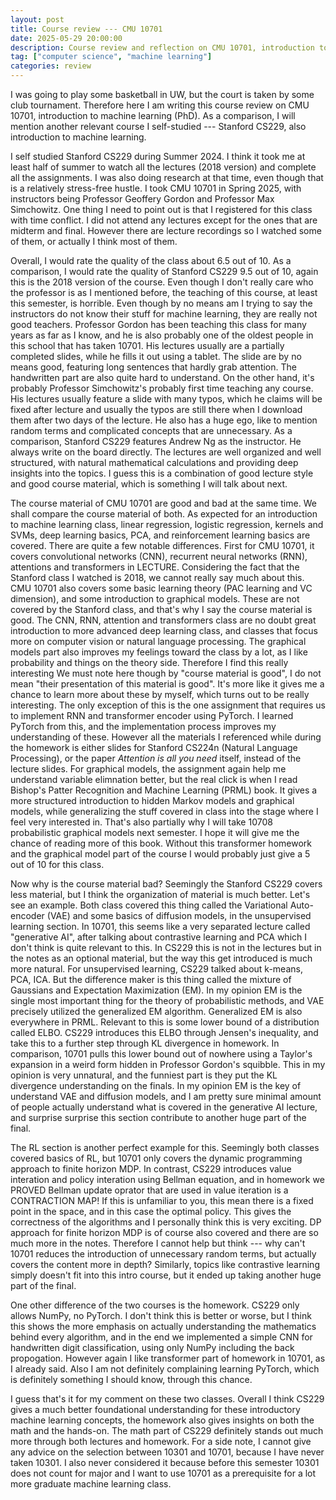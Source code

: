```yaml
---
layout: post
title: Course review --- CMU 10701
date: 2025-05-29 20:00:00
description: Course review and reflection on CMU 10701, introduction to machine learning (PhD)
tag: ["computer science", "machine learning"]
categories: review
---
```


I was going to play some basketball in UW, but the court is taken by some club 
tournament. Therefore here I am writing this course review on CMU 10701, 
introduction to machine learning (PhD). As a comparison, I will mention another 
relevant course I self-studied --- Stanford CS229, also introduction to machine 
learning.

I self studied Stanford CS229 during Summer 2024. I think it took me at least 
half of summer to watch all the lectures (2018 version)
and complete all the assignments. I 
was also doing research at that time, even though that is a relatively 
stress-free hustle. I took CMU 10701 in Spring 2025, with instructors 
being Professor Geoffery Gordon and Professor 
Max Simchowitz. One thing I need to point out 
is that I registered for this class with time conflict. I did not attend 
any lectures except for the ones that are midterm and final. However there 
are lecture recordings so I watched some of them, or actually I think most 
of them.

Overall, I would rate the quality of the class about 6.5
out of 10. As a comparison, 
I would rate the quality of Stanford CS229 9.5 out of 10, again this is the 
2018 version of the course. Even though I don't really care 
who the professor is as I mentioned before, the teaching of this 
course, at least this semester, is horrible. Even though by no means am I 
trying to say the instructors do not know their stuff for machine learning, 
they are really not good teachers. Professor Gordon has been teaching 
this class for many years as far as I know, and he is 
also probably one of the oldest people in this school that has taken 10701. 
His lectures usually are a partially completed slides, while he fills it out 
using a tablet. The slide are by no means good, featuring long sentences 
that hardly grab attention. The handwritten part are also quite hard to 
understand. On the other hand, it's probably 
Professor Simchowitz's probably first time teaching any course. His lectures 
usually feature a slide with many typos, which he claims will be fixed 
after lecture and usually the typos are still there when I download them 
after two days of the lecture. He also has a huge ego, like to mention 
random terms and complicated concepts that are unnecessary. As a comparison, 
Stanford CS229 features Andrew Ng as the instructor. He always write on the 
board directly. The lectures are well organized and well structured, with 
natural mathematical calculations and providing deep insights into the topics.
I guess this is a combination of good lecture style and good course material, 
which is something I will talk about next.

The course material of CMU 10701 are good and bad at the same time. 
We shall compare the course material of both.
As expected
for an introduction to machine learning class, linear regression, logistic 
regression, kernels and SVMs, deep learning basics, PCA, and reinforcement 
learning basics are covered. There are quite a few notable differences. 
First for CMU 10701, it covers convolutional networks (CNN), recurrent 
neural networks (RNN), attentions 
and transformers in LECTURE. Considering the fact that the Stanford class 
I watched is 2018, we cannot really say much about this. CMU 10701 also covers 
some basic learning theory (PAC learning and VC dimension), 
and some introduction to graphical models. 
These are not covered by the Stanford 
class, and that's why I say the course material is good. The CNN, RNN, 
attention and transformers class are no doubt great introduction 
to more advanced deep learning class, and classes that focus more on computer 
vision or natural language processing. The graphical models part also 
improves my feelings toward the class by a lot, as I like probability and 
things on the theory side. Therefore I find this really interesting
We must note here though by "course material is good", I do not mean 
"their presentation of this material is good". It's more like it gives me 
a chance to learn more about these by myself, which turns out to be really 
interesting. The only exception of this is the one assignment that requires us 
to implement RNN and transformer encoder using PyTorch. I learned PyTorch 
from this, and the implementation process improves my understanding of these. 
However all the materials I referenced while during the homework is either 
slides for Stanford CS224n (Natural Language Processing), or the paper 
*Attention is all you need* itself, instead of the lecture slides. 
For graphical models, the assignment again help me understand variable 
elimnation better, but the real click is when I read Bishop's Patter Recognition
and Machine Learning (PRML) book. 
It gives a more structured introduction to hidden 
Markov models and graphical models, while generalizing the stuff covered 
in class into the stage where I feel very interested in. That's also 
partially why I will take 
10708 probabilistic graphical models next semester. I hope it will give me 
the chance of reading more of this book.
Without this transformer homework and the graphical model part of the course
I would probably just give a 5 out of 10 for this class.

Now why is the course material bad?
Seemingly the Stanford CS229 covers less material, but I think the 
organization of material is much better. Let's see an example. Both class 
covered this thing called the Variational Auto-encoder (VAE) and 
some basics of diffusion models, in the 
unsupervised learning section. In 10701, this seems like a very separated
lecture called "generative AI", after talking about contrastive learning 
and PCA which I don't think is quite relevant to this. In CS229 this is 
not in the lectures but in the notes as an optional material, but the way 
this get introduced is much more natural. For unsupervised learning, CS229 
talked about k-means, PCA, ICA. But the difference maker is this thing 
called the mixture of Gaussians and Expectation Maximization (EM). In my 
opinion EM is the single most important thing for the theory of 
probabilistic methods, and 
VAE precisely utilized the generalized EM algorithm. Generalized EM is also 
everywhere in PRML. Relevant to this is some lower bound of a distribution 
called ELBO. CS229 introduces this ELBO through Jensen's inequality, and take
this to a further step through KL divergence in homework. In comparison, 
10701 pulls this lower bound out of nowhere 
using a Taylor's expansion in a weird 
form hidden in Professor Gordon's squibble. This in my opinion is very 
unnatural, and the funniest part is they put the KL divergence understanding
on the finals. In my opinion EM is the key of understand VAE and diffusion 
models, and I am pretty sure minimal amount of people actually understand
what is covered in the generative AI lecture, and surprise surprise this 
section contribute to another huge part of the final. 

The RL section is another perfect example for this. Seemingly both classes 
covered basics of RL, but 10701 only covers the dynamic programming approach 
to finite horizon MDP. In contrast, CS229 introduces value interation and 
policy interation using Bellman equation, and in homework we PROVED Bellman 
update oprator that are used in value iteration is a CONTRACTION MAP! If 
this is unfamiliar to you, this mean there is a fixed point in the space, 
and in this case the optimal policy. This gives the correctness of 
the algorithms and I personally think this is very exciting. DP approach 
for finite horizon MDP is of course also covered and there are so much more 
in the notes. Therefore I cannot help but think --- why can't 10701 reduces 
the introduction of unnecessary random terms, but actually covers the 
content more in depth? Similarly, topics like contrastive learning 
simply doesn't fit into this intro course, but it ended up taking another huge 
part of the final. 

One other difference of the two courses is the homework. CS229 only allows 
NumPy, no PyTorch. I don't think this is better or worse, but I think 
this shows the more emphasis on actually understanding 
the mathematics behind every algorithm, and in the end we implemented 
a simple CNN for handwritten digit classification, using only NumPy including 
the back propogation. However again I like transformer part of homework in 
10701, as I already said. Also I am not definitely complaining learning 
PyTorch, which is definitely something I should know, through this chance.

I guess that's it for my comment on these two classes. Overall I think 
CS229 gives a much better foundational understanding for these 
introductory machine learning concepts, the homework also gives 
insights on both the math and the hands-on. The math part of CS229 definitely 
stands out much more through both lectures and homework. For a side 
note, I cannot give any 
advice on the selection between 10301 and 10701, because I have never 
taken 10301. I also never considered it because before this semester 
10301 does not count for major and I want to use 10701 as a prerequisite
for a lot more graduate machine learning class.

